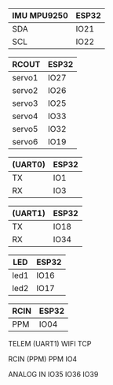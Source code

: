 | IMU MPU9250   | ESP32 |
|      ---      | ---   |
|      SDA      | IO21  |
|      SCL      | IO22  |


| RCOUT     |   ESP32   |
| ---       |   ---     |  
| servo1    |   IO27    |
| servo2    |   IO26    |
| servo3    |   IO25    |
| servo4    |   IO33    |
| servo5    |   IO32    |
| servo6    |   IO19    |

<!-- BARO BMP280
SDA IO13
SCL IO12 -->


| (UART0)   |   ESP32   |
|   ---     |   ---     |
|   TX      |   IO1     |
|   RX      |   IO3     |

| (UART1)   |   ESP32   |
|   ---     |   ---     |
|   TX      |   IO18    |
|   RX      |   IO34    |
<!-- 
| (UART2)   |   ESP32   |
|   ---     |   ---     |
|   TX      |   IO16    |
|   RX      |   IO17    | -->

|   LED     |   ESP32   |
|   ---     |   ---     |
|   led1    |   IO16    |
|   led2    |   IO17    |

|   RCIN    |   ESP32   |
|   ---     |   ---     |
|    PPM    |   IO04    |

TELEM (UART1)
WIFI TCP

RCIN (PPM)
PPM IO4

ANALOG IN
IO35
IO36
IO39

